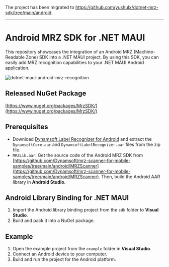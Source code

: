 The project has been migrated to https://github.com/yushulx/dotnet-mrz-sdk/tree/main/android.

--------------------------------------------------------------

# Android MRZ SDK for .NET MAUI
This repository showcases the integration of an Android MRZ (Machine-Readable Zone) SDK into a .NET MAUI project. By using this SDK, you can easily add MRZ recognition capabilities to your .NET MAUI Android application.

![dotnet-maui-android-mrz-recognition](https://github.com/yushulx/dotnet-maui-android-mrz-sdk/assets/2202306/cb711e52-9e66-4153-804d-8118f67fef64)

## Released NuGet Package
[https://www.nuget.org/packages/MrzSDK/](https://www.nuget.org/packages/MrzSDK/)

## Prerequisites
- Download [Dynamsoft Label Recognizer for Android](https://www.dynamsoft.com/label-recognition/downloads) and extract the `DynamsoftCore.aar` and `DynamsoftLabelRecognizer.aar` files from the zip file.
- `MRZLib.aar`: Get the source code of the Android MRZ SDK from [https://github.com/Dynamsoft/mrz-scanner-for-mobile-samples/tree/main/android/MRZScanner](https://github.com/Dynamsoft/mrz-scanner-for-mobile-samples/tree/main/android/MRZScanner). Then, build the Android AAR library in **Android Studio**.

## Android Library Binding for .NET MAUI
1. Import the Android library binding project from the `sdk` folder to **Visual Studio**.
2. Build and pack it into a NuGet package.



## Example
1. Open the example project from the `example` folder in **Visual Studio**.
2. Connect an Android device to your computer.
3. Build and run the project for the Android platform. 
